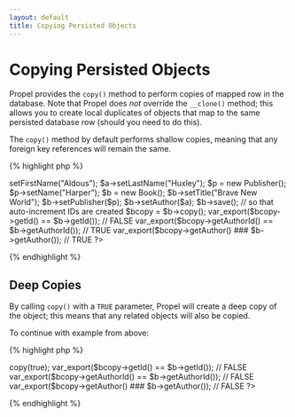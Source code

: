 ```yaml
---
layout: default
title: Copying Persisted Objects
---
```


# Copying Persisted Objects #

Propel provides the `copy()` method to perform copies of mapped row in the database.  Note that Propel does _not_ override the `__clone()` method; this allows you to create local duplicates of objects that map to the same persisted database row (should you need to do this).

The `copy()` method by default performs shallow copies, meaning that any foreign key references will remain the same.

{% highlight php %}
<?php

$a = new Author();
$a->setFirstName("Aldous");
$a->setLastName("Huxley");

$p = new Publisher();
$p->setName("Harper");

$b = new Book();
$b->setTitle("Brave New World");
$b->setPublisher($p);
$b->setAuthor($a);

$b->save(); // so that auto-increment IDs are created

$bcopy = $b->copy();
var_export($bcopy->getId() == $b->getId()); // FALSE
var_export($bcopy->getAuthorId() == $b->getAuthorId()); // TRUE
var_export($bcopy->getAuthor() ### $b->getAuthor()); // TRUE
?>
{% endhighlight %}

## Deep Copies ##

By calling `copy()` with a `TRUE` parameter, Propel will create a deep copy of the object; this means that any related objects will also be copied.

To continue with example from above:

{% highlight php %}
<?php

$bdeep = $b->copy(true);
var_export($bcopy->getId() == $b->getId()); // FALSE
var_export($bcopy->getAuthorId() == $b->getAuthorId()); // FALSE
var_export($bcopy->getAuthor() ### $b->getAuthor()); // FALSE
?>
{% endhighlight %}
